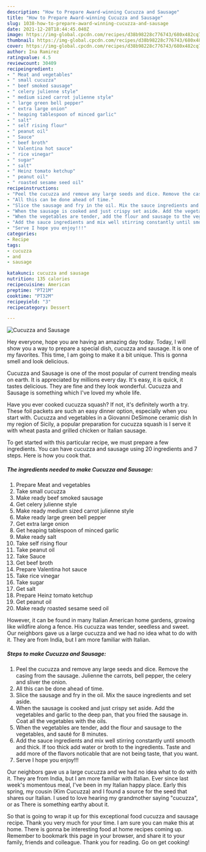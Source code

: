 ```yaml
---
description: "How to Prepare Award-winning Cucuzza and Sausage"
title: "How to Prepare Award-winning Cucuzza and Sausage"
slug: 1038-how-to-prepare-award-winning-cucuzza-and-sausage
date: 2021-12-28T18:44:45.040Z
image: https://img-global.cpcdn.com/recipes/d38b98228c776743/680x482cq70/cucuzza-and-sausage-recipe-main-photo.jpg
thumbnail: https://img-global.cpcdn.com/recipes/d38b98228c776743/680x482cq70/cucuzza-and-sausage-recipe-main-photo.jpg
cover: https://img-global.cpcdn.com/recipes/d38b98228c776743/680x482cq70/cucuzza-and-sausage-recipe-main-photo.jpg
author: Ina Ramirez
ratingvalue: 4.5
reviewcount: 30409
recipeingredient:
- " Meat and vegetables"
- " small cucuzza"
- " beef smoked sausage"
- " celery julienne style"
- " medium sized carrot julienne style"
- " large green bell pepper"
- " extra large onion"
- " heaping tablespoon of minced garlic"
- " salt"
- " self rising flour"
- " peanut oil"
- " Sauce"
- " beef broth"
- " Valentina hot sauce"
- " rice vinegar"
- " sugar"
- " salt"
- " Heinz tomato ketchup"
- " peanut oil"
- " roasted sesame seed oil"
recipeinstructions:
- "Peel the cucuzza and remove any large seeds and dice. Remove the casing from the sausage. Julienne the carrots, bell pepper, the celery and sliver the onion."
- "All this can be done ahead of time."
- "Slice the sausage and fry in the oil. Mix the sauce ingredients and set aside."
- "When the sausage is cooked and just crispy set aside. Add the vegetables and garlic to the deep pan, that you fried the sausage in. Coat all the vegetables with the oils."
- "When the vegetables are tender, add the flour and sausage to the vegetables, and sauté for 8 minutes."
- "Add the sauce ingredients and mix well stirring constantly until smooth and thick. If too thick add water or broth to the ingredients. Taste and add more of the flavors noticable that are not being taste, that you want."
- "Serve I hope you enjoy!!!"
categories:
- Recipe
tags:
- cucuzza
- and
- sausage

katakunci: cucuzza and sausage 
nutrition: 135 calories
recipecuisine: American
preptime: "PT21M"
cooktime: "PT32M"
recipeyield: "3"
recipecategory: Dessert

---
```



![Cucuzza and Sausage](https://img-global.cpcdn.com/recipes/d38b98228c776743/680x482cq70/cucuzza-and-sausage-recipe-main-photo.jpg)

Hey everyone, hope you are having an amazing day today. Today, I will show you a way to prepare a special dish, cucuzza and sausage. It is one of my favorites. This time, I am going to make it a bit unique. This is gonna smell and look delicious.

Cucuzza and Sausage is one of the most popular of current trending meals on earth. It is appreciated by millions every day. It's easy, it is quick, it tastes delicious. They are fine and they look wonderful. Cucuzza and Sausage is something which I've loved my whole life.

Have you ever cooked cucuzza squash? If not, it&#39;s definitely worth a try. These foil packets are such an easy dinner option, especially when you start with. Cucuzza and vegetables in a Giovanni DeSimone ceramic dish In my region of Sicily, a popular preparation for cucuzza squash is I serve it with wheat pasta and grilled chicken or Italian sausage.


To get started with this particular recipe, we must prepare a few ingredients. You can have cucuzza and sausage using 20 ingredients and 7 steps. Here is how you cook that.

<!--inarticleads1-->

##### The ingredients needed to make Cucuzza and Sausage:

1. Prepare  Meat and vegetables
1. Take  small cucuzza
1. Make ready  beef smoked sausage
1. Get  celery julienne style
1. Make ready  medium sized carrot julienne style
1. Make ready  large green bell pepper
1. Get  extra large onion
1. Get  heaping tablespoon of minced garlic
1. Make ready  salt
1. Take  self rising flour
1. Take  peanut oil
1. Take  Sauce
1. Get  beef broth
1. Prepare  Valentina hot sauce
1. Take  rice vinegar
1. Take  sugar
1. Get  salt
1. Prepare  Heinz tomato ketchup
1. Get  peanut oil
1. Make ready  roasted sesame seed oil


However, it can be found in many Italian American home gardens, growing like wildfire along a fence. His cucuzza was tender, seedless and sweet. Our neighbors gave us a large cucuzza and we had no idea what to do with it. They are from India, but I am more familiar with Italian. 

<!--inarticleads2-->

##### Steps to make Cucuzza and Sausage:

1. Peel the cucuzza and remove any large seeds and dice. Remove the casing from the sausage. Julienne the carrots, bell pepper, the celery and sliver the onion.
1. All this can be done ahead of time.
1. Slice the sausage and fry in the oil. Mix the sauce ingredients and set aside.
1. When the sausage is cooked and just crispy set aside. Add the vegetables and garlic to the deep pan, that you fried the sausage in. Coat all the vegetables with the oils.
1. When the vegetables are tender, add the flour and sausage to the vegetables, and sauté for 8 minutes.
1. Add the sauce ingredients and mix well stirring constantly until smooth and thick. If too thick add water or broth to the ingredients. Taste and add more of the flavors noticable that are not being taste, that you want.
1. Serve I hope you enjoy!!!


Our neighbors gave us a large cucuzza and we had no idea what to do with it. They are from India, but I am more familiar with Italian. Ever since last week&#39;s momentous meal, I&#39;ve been in my Italian happy place. Early this spring, my cousin (Kim Cucuzza) and I found a source for the seed that shares our Italian. I used to love hearing my grandmother saying &#34;cucuzza&#34;, or as There is something earthy about it. 

So that is going to wrap it up for this exceptional food cucuzza and sausage recipe. Thank you very much for your time. I am sure you can make this at home. There is gonna be interesting food at home recipes coming up. Remember to bookmark this page in your browser, and share it to your family, friends and colleague. Thank you for reading. Go on get cooking!

